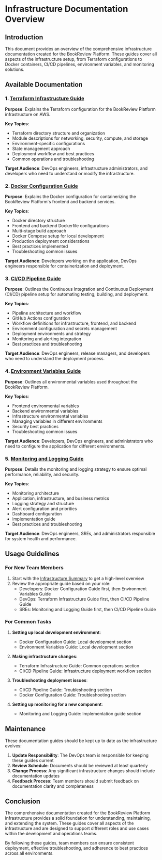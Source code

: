 # Infrastructure Documentation Overview

## Introduction

This document provides an overview of the comprehensive infrastructure documentation created for the BookReview Platform. These guides cover all aspects of the infrastructure setup, from Terraform configurations to Docker containers, CI/CD pipelines, environment variables, and monitoring solutions.

## Available Documentation

### 1. [Terraform Infrastructure Guide](guides/terraform_guide.md)

**Purpose**: Explains the Terraform configuration for the BookReview Platform infrastructure on AWS.

**Key Topics**:
- Terraform directory structure and organization
- Module descriptions for networking, security, compute, and storage
- Environment-specific configurations
- State management approach
- Deployment workflow and best practices
- Common operations and troubleshooting

**Target Audience**: DevOps engineers, infrastructure administrators, and developers who need to understand or modify the infrastructure.

### 2. [Docker Configuration Guide](guides/docker_guide.md)

**Purpose**: Explains the Docker configuration for containerizing the BookReview Platform's frontend and backend services.

**Key Topics**:
- Docker directory structure
- Frontend and backend Dockerfile configurations
- Multi-stage build approach
- Docker Compose setup for local development
- Production deployment considerations
- Best practices implemented
- Troubleshooting common issues

**Target Audience**: Developers working on the application, DevOps engineers responsible for containerization and deployment.

### 3. [CI/CD Pipeline Guide](guides/cicd_pipeline.md)

**Purpose**: Outlines the Continuous Integration and Continuous Deployment (CI/CD) pipeline setup for automating testing, building, and deployment.

**Key Topics**:
- Pipeline architecture and workflow
- GitHub Actions configuration
- Workflow definitions for infrastructure, frontend, and backend
- Environment configuration and secrets management
- Deployment environments and strategy
- Monitoring and alerting integration
- Best practices and troubleshooting

**Target Audience**: DevOps engineers, release managers, and developers who need to understand the deployment process.

### 4. [Environment Variables Guide](guides/environment_variables.md)

**Purpose**: Outlines all environmental variables used throughout the BookReview Platform.

**Key Topics**:
- Frontend environmental variables
- Backend environmental variables
- Infrastructure environmental variables
- Managing variables in different environments
- Security best practices
- Troubleshooting common issues

**Target Audience**: Developers, DevOps engineers, and administrators who need to configure the application for different environments.

### 5. [Monitoring and Logging Guide](guides/monitoring_logging.md)

**Purpose**: Details the monitoring and logging strategy to ensure optimal performance, reliability, and security.

**Key Topics**:
- Monitoring architecture
- Application, infrastructure, and business metrics
- Logging strategy and structure
- Alert configuration and priorities
- Dashboard configuration
- Implementation guide
- Best practices and troubleshooting

**Target Audience**: DevOps engineers, SREs, and administrators responsible for system health and performance.

## Usage Guidelines

### For New Team Members

1. Start with the [Infrastructure Summary](infrastructure_summary.md) to get a high-level overview
2. Review the appropriate guide based on your role:
   - Developers: Docker Configuration Guide first, then Environment Variables Guide
   - DevOps: Terraform Infrastructure Guide first, then CI/CD Pipeline Guide
   - SREs: Monitoring and Logging Guide first, then CI/CD Pipeline Guide

### For Common Tasks

1. **Setting up local development environment**:
   - Docker Configuration Guide: Local development section
   - Environment Variables Guide: Local development section

2. **Making infrastructure changes**:
   - Terraform Infrastructure Guide: Common operations section
   - CI/CD Pipeline Guide: Infrastructure deployment workflow section

3. **Troubleshooting deployment issues**:
   - CI/CD Pipeline Guide: Troubleshooting section
   - Docker Configuration Guide: Troubleshooting section

4. **Setting up monitoring for a new component**:
   - Monitoring and Logging Guide: Implementation guide section

## Maintenance

These documentation guides should be kept up to date as the infrastructure evolves:

1. **Update Responsibility**: The DevOps team is responsible for keeping these guides current
2. **Review Schedule**: Documents should be reviewed at least quarterly
3. **Change Process**: Any significant infrastructure changes should include documentation updates
4. **Feedback Process**: Team members should submit feedback on documentation clarity and completeness

## Conclusion

The comprehensive documentation created for the BookReview Platform infrastructure provides a solid foundation for understanding, maintaining, and extending the system. These guides cover all aspects of the infrastructure and are designed to support different roles and use cases within the development and operations teams.

By following these guides, team members can ensure consistent deployment, effective troubleshooting, and adherence to best practices across all environments.
